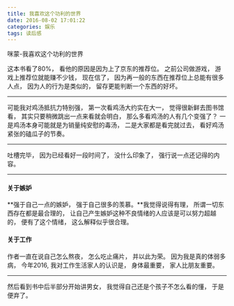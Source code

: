 ```yaml
---
title: 我喜欢这个功利的世界
date: 2016-08-02 17:01:22
categories: 娱乐
tags: 读后感
---
```

咪蒙-我喜欢这个功利的世界
<!--more-->
这本书看了80%， 看他的原因是因为上了京东的推荐位。
之前公司做游戏， 游戏上推荐位就能赚不少钱， 现在信了， 因为再一般的东西在推荐位上总能有很多人点， 因为人的行为是类似的， 留存更能判断一个东西的好坏。

---
可能我对鸡汤抵抗力特别强， 第一次看鸡汤大约实在大一， 觉得很新鲜去图书馆看， 其实只要稍微跳出一点来看就会明白， 那么多看鸡汤的人有几个变强了？ 一是鸡汤本身可能就是为销量纯安慰的毒汤， 二是大家都是看完就过去， 看好鸡汤紧张的磕瓜子的节奏。

---
吐槽完毕， 因为已经看好一段时间了， 没什么印象了， 强行说一点还记得的内容。

---
#### 关于嫉妒
**强于自己一点的嫉妒， 强于自己很多的羡慕。**我觉得说得有理， 所谓一切东西存在都是最合理的， 让自己产生嫉妒这种不良情绪的人应该是可以努力超越的， 便有了这个情绪， 这么解释似乎很合理。
#### 关于工作
作者一直在说自己怎么熬夜， 怎么吃止痛片， 并以此为荣。 因为我是真的体弱多病， 今年2016, 我对工作生活家人的认识是， 身体最重要， 家人比朋友重要。

---
然后看到书中后半部分开始讲男女， 我觉得自己还是个孩子不怎么看的懂， 于是便弃了。

